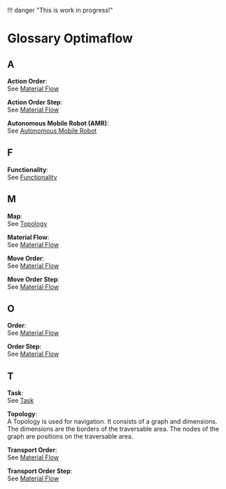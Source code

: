 !!! danger "This is work in progress!"

# Glossary Optimaflow

## A

**Action Order**:<br />
See [Material Flow](participants/material_flow.md#structure)

**Action Order Step**:<br />
See [Material Flow](participants/material_flow.md#structure)

**Autonomous Mobile Robot (AMR)**:<br />
See [Autonomous Mobile Robot](participants/amr.md#autonomous-mobile-robot-amr)

## F

**Functionality**:<br />
See [Functionality](participants/amr.md#functionality)

## M

**Map**:<br />
See [Topology](#t)

**Material Flow**:<br />
See [Material Flow](participants/material_flow.md)

**Move Order**:<br />
See [Material Flow](participants/material_flow.md#structure)

**Move Order Step**:<br />
See [Material Flow](participants/material_flow.md#structure)

## O

**Order**:<br />
See [Material Flow](participants/material_flow.md#structure)

**Order Step**:<br />
See [Material Flow](participants/material_flow.md#structure)

## T

**Task**:<br />
See [Task](participants/material_flow.md#task)

**Topology**:<br />
A Topology is used for navigation.
It consists of a graph and dimensions.
The dimensions are the borders of the traversable area.
The nodes of the graph are positions on the traversable area.

**Transport Order**:<br />
See [Material Flow](participants/material_flow.md#structure)

**Transport Order Step**:<br />
See [Material Flow](participants/material_flow.md#structure)
